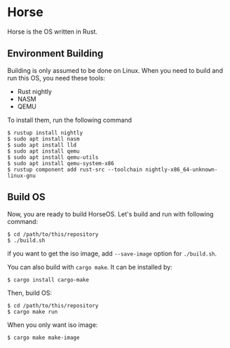 # Horse
Horse is the OS written in Rust.

## Environment Building
Building is only assumed to be done on Linux.
When you need to build and run this OS, you need these tools:
- Rust nightly
- NASM
- QEMU

To install them, run the following command
```
$ rustup install nightly
$ sudo apt install nasm
$ sudo apt install lld
$ sudo apt install qemu
$ sudo apt install qemu-utils
$ sudo apt install qemu-system-x86
$ rustup component add rust-src --toolchain nightly-x86_64-unknown-linux-gnu
```

## Build OS
Now, you are ready to build HorseOS. Let's build and run with following command:
```
$ cd /path/to/this/repository
$ ./build.sh
```
if you want to get the iso image, add `--save-image` option for `./build.sh`.

You can also build with `cargo make`. It can be installed by:
```
$ cargo install cargo-make
```
Then, build OS:
```
$ cd /path/to/this/repository
$ cargo make run
```
When you only want iso image:
```
$ cargo make make-image
```
